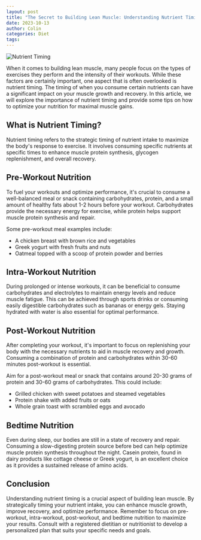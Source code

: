 ```yaml
---
layout: post
title: "The Secret to Building Lean Muscle: Understanding Nutrient Timing"
date: 2023-10-13
author: Colin
categories: Diet
tags: 
---
```


![Nutrient Timing](https://source.unsplash.com/1600x900/?nutrition)

When it comes to building lean muscle, many people focus on the types of exercises they perform and the intensity of their workouts. While these factors are certainly important, one aspect that is often overlooked is nutrient timing. The timing of when you consume certain nutrients can have a significant impact on your muscle growth and recovery. In this article, we will explore the importance of nutrient timing and provide some tips on how to optimize your nutrition for maximal muscle gains.

## What is Nutrient Timing?

Nutrient timing refers to the strategic timing of nutrient intake to maximize the body's response to exercise. It involves consuming specific nutrients at specific times to enhance muscle protein synthesis, glycogen replenishment, and overall recovery.

## Pre-Workout Nutrition

To fuel your workouts and optimize performance, it's crucial to consume a well-balanced meal or snack containing carbohydrates, protein, and a small amount of healthy fats about 1-2 hours before your workout. Carbohydrates provide the necessary energy for exercise, while protein helps support muscle protein synthesis and repair.

Some pre-workout meal examples include:

- A chicken breast with brown rice and vegetables
- Greek yogurt with fresh fruits and nuts
- Oatmeal topped with a scoop of protein powder and berries

## Intra-Workout Nutrition

During prolonged or intense workouts, it can be beneficial to consume carbohydrates and electrolytes to maintain energy levels and reduce muscle fatigue. This can be achieved through sports drinks or consuming easily digestible carbohydrates such as bananas or energy gels. Staying hydrated with water is also essential for optimal performance.

## Post-Workout Nutrition

After completing your workout, it's important to focus on replenishing your body with the necessary nutrients to aid in muscle recovery and growth. Consuming a combination of protein and carbohydrates within 30-60 minutes post-workout is essential.

Aim for a post-workout meal or snack that contains around 20-30 grams of protein and 30-60 grams of carbohydrates. This could include:

- Grilled chicken with sweet potatoes and steamed vegetables
- Protein shake with added fruits or oats
- Whole grain toast with scrambled eggs and avocado

## Bedtime Nutrition

Even during sleep, our bodies are still in a state of recovery and repair. Consuming a slow-digesting protein source before bed can help optimize muscle protein synthesis throughout the night. Casein protein, found in dairy products like cottage cheese or Greek yogurt, is an excellent choice as it provides a sustained release of amino acids.

## Conclusion

Understanding nutrient timing is a crucial aspect of building lean muscle. By strategically timing your nutrient intake, you can enhance muscle growth, improve recovery, and optimize performance. Remember to focus on pre-workout, intra-workout, post-workout, and bedtime nutrition to maximize your results. Consult with a registered dietitian or nutritionist to develop a personalized plan that suits your specific needs and goals.
